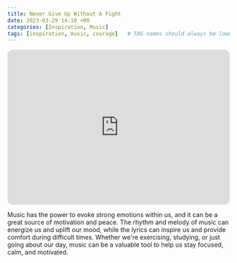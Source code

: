```yaml
---
title: Never Give Up Without A Fight
date: 2023-03-29 14:10 +00
categories: [Inspiration, Music]
tags: [inspiration, music, courage]   # TAG names should always be lowercase
---
```


<iframe style="border-radius:12px" src="https://open.spotify.com/embed/playlist/4AQHZDCZ0iPcdbUR1dqvDV?utm_source=generator&theme=0" width="100%" height="352" frameBorder="0" allowfullscreen="" allow="autoplay; clipboard-write; encrypted-media; fullscreen; picture-in-picture" loading="lazy"></iframe>

Music has the power to evoke strong emotions within us, and it can be a great source of motivation and peace. The rhythm and melody of music can energize us and uplift our mood, while the lyrics can inspire us and provide comfort during difficult times. Whether we're exercising, studying, or just going about our day, music can be a valuable tool to help us stay focused, calm, and motivated.